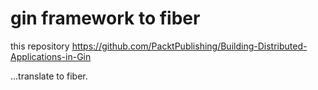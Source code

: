 # gin framework to fiber

this repository https://github.com/PacktPublishing/Building-Distributed-Applications-in-Gin

...translate to fiber.
